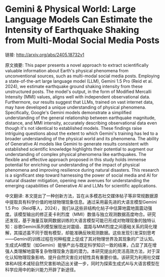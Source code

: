 # Gemini & Physical World: Large Language Models Can Estimate the Intensity of Earthquake Shaking from Multi-Modal Social Media Posts

链接: http://arxiv.org/abs/2405.18732v1

原文摘要:
This paper presents a novel approach to extract scientifically valuable
information about Earth's physical phenomena from unconventional sources, such
as multi-modal social media posts. Employing a state-of-the-art large language
model (LLM), Gemini 1.5 Pro (Reid et al. 2024), we estimate earthquake ground
shaking intensity from these unstructured posts. The model's output, in the
form of Modified Mercalli Intensity (MMI) values, aligns well with independent
observational data. Furthermore, our results suggest that LLMs, trained on vast
internet data, may have developed a unique understanding of physical phenomena.
Specifically, Google's Gemini models demonstrate a simplified understanding of
the general relationship between earthquake magnitude, distance, and MMI
intensity, accurately describing observational data even though it's not
identical to established models. These findings raise intriguing questions
about the extent to which Gemini's training has led to a broader understanding
of the physical world and its phenomena. The ability of Generative AI models
like Gemini to generate results consistent with established scientific
knowledge highlights their potential to augment our understanding of complex
physical phenomena like earthquakes. The flexible and effective approach
proposed in this study holds immense potential for enriching our understanding
of the impact of physical phenomena and improving resilience during natural
disasters. This research is a significant step toward harnessing the power of
social media and AI for natural disaster mitigation, opening new avenues for
understanding the emerging capabilities of Generative AI and LLMs for
scientific applications.

中文翻译:
本文提出了一种创新方法，旨在从多模态社交媒体帖子等非常规数据源中提取具有科学价值的地球物理现象信息。通过采用最先进的大语言模型Gemini 1.5 Pro（Reid等人，2024），我们从这些非结构化帖子中估算地震地面震动强度。该模型输出的修正麦卡利烈度（MMI）数值与独立观测数据高度吻合。研究还发现，基于海量互联网数据训练的大语言模型可能已形成对物理现象的独特认知：谷歌Gemini系列模型展现出对震级、震距与MMI烈度之间基础关系的简化理解，其描述虽不同于既有模型，却能准确反映观测数据。这些发现引发深刻思考——Gemini的训练过程在何种程度上促成了其对物理世界及其现象的广泛认知。生成式AI模型（如Gemini）能够产出与既定科学知识一致的结果，凸显了其在增强人类理解地震等复杂物理现象方面的潜力。本研究提出的灵活高效方法，对于深化认知物理现象影响、提升自然灾害应对韧性具有重要价值。该研究为利用社交媒体和AI技术减轻自然灾害影响迈出关键一步，同时为探索生成式AI与大语言模型在科学应用中的新兴能力开辟了新途径。
